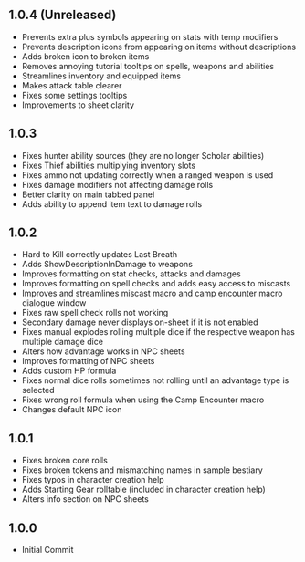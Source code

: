 ## 1.0.4 (Unreleased)
* Prevents extra plus symbols appearing on stats with temp modifiers
* Prevents description icons from appearing on items without descriptions
* Adds broken icon to broken items
* Removes annoying tutorial tooltips on spells, weapons and abilities
* Streamlines inventory and equipped items
* Makes attack table clearer
* Fixes some settings tooltips
* Improvements to sheet clarity

## 1.0.3
* Fixes hunter ability sources (they are no longer Scholar abilities)
* Fixes Thief abilities multiplying inventory slots
* Fixes ammo not updating correctly when a ranged weapon is used
* Fixes damage modifiers not affecting damage rolls
* Better clarity on main tabbed panel
* Adds ability to append item text to damage rolls

## 1.0.2
* Hard to Kill correctly updates Last Breath
* Adds ShowDescriptionInDamage to weapons
* Improves formatting on stat checks, attacks and damages
* Improves formatting on spell checks and adds easy access to miscasts
* Improves  and streamlines miscast macro and camp encounter macro dialogue window
* Fixes raw spell check rolls not working
* Secondary damage never displays on-sheet if it is not enabled
* Fixes manual explodes rolling multiple dice if the respective weapon has multiple damage dice
* Alters how advantage works in NPC sheets
* Improves formatting of NPC sheets
* Adds custom HP formula
* Fixes normal dice rolls sometimes not rolling until an advantage type is selected
* Fixes wrong roll formula when using the Camp Encounter macro
* Changes default NPC icon

## 1.0.1
* Fixes broken core rolls
* Fixes broken tokens and mismatching names in sample bestiary
* Fixes typos in character creation help
* Adds Starting Gear rolltable (included in character creation help)
* Alters info section on NPC sheets

## 1.0.0
* Initial Commit
